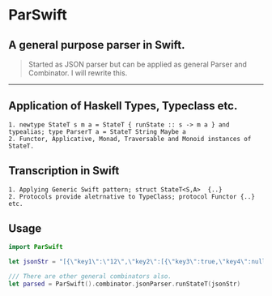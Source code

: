 # ParSwift

## A general purpose parser in Swift.

> Started as JSON parser but can be applied as general Parser and Combinator. 
> I will rewrite this.
---
## Application of Haskell Types, Typeclass etc.

    1. newtype StateT s m a = StateT { runState :: s -> m a } and typealias; type ParserT a = StateT String Maybe a 
    2. Functor, Applicative, Monad, Traversable and Monoid instances of StateT.
## Transcription in Swift 
    1. Applying Generic Swift pattern; struct StateT<S,A>  {..}
    2. Protocols provide aletrnative to TypeClass; protocol Functor {..} etc. 

## Usage 

```Swift
import ParSwift 

let jsonStr = "[{\"key1\":\"12\",\"key2\":[{\"key3\":true,\"key4\":null}]}]"

/// There are other general combinators also.
let parsed = ParSwift().combinator.jsonParser.runStateT(jsonStr)

```

